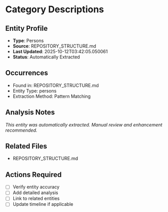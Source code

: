 # Category Descriptions

## Entity Profile
- **Type**: Persons
- **Source**: REPOSITORY_STRUCTURE.md
- **Last Updated**: 2025-10-12T03:42:05.050061
- **Status**: Automatically Extracted

## Occurrences
- Found in: REPOSITORY_STRUCTURE.md
- Entity Type: persons
- Extraction Method: Pattern Matching

## Analysis Notes
*This entity was automatically extracted. Manual review and enhancement recommended.*

## Related Files
- REPOSITORY_STRUCTURE.md

## Actions Required
- [ ] Verify entity accuracy
- [ ] Add detailed analysis
- [ ] Link to related entities
- [ ] Update timeline if applicable
